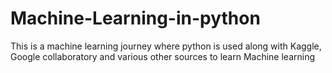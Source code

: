 # Machine-Learning-in-python
This is a machine learning journey where python is used along with Kaggle, Google collaboratory and various other sources to learn Machine learning
